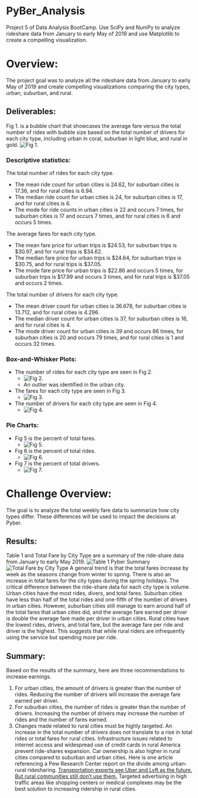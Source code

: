 # PyBer_Analysis
Project 5 of Data Analysis BootCamp. Use SciPy and NumPy to analyze rideshare data from January to early May of 2019 and use Matplotlib to create a compelling visualization. 
# Overview:
The project goal was to analyze all the rideshare data from January to early May of 2019 and create compelling visualizations comparing the city types, urban, suburban, and rural.

## Deliverables:
Fig 1. is a bubble chart that showcases the average fare versus the total number of rides with bubble size based on the total number of drivers for each city type, including urban in coral, suburban in light blue, and rural in gold. ![Fig 1.](https://github.com/RuthLD/PyBer_Analysis/blob/main/analysis/Fig1.png)

### Descriptive statistics:
The total number of rides for each city type.
* The mean ride count for urban cities is 24.62, for suburban cities is 17.36, and for rural cities is 6.94.
* The median ride count for urban cities is 24, for suburban cities is 17, and for rural cities is 6.
* The mode for ride counts in urban cities is 22 and occurs 7 times, for suburban cities is 17 and occurs 7 times, and for rural cities is 6 and occurs 5 times.

The average fares for each city type.
* The mean fare price for urban trips is $24.53, for suburban trips is $30.97, and for rural trips is $34.62.
* The median fare price for urban trips is $24.64, for suburban trips is $30.75, and for rural trips is $37.05.
* The mode fare price for urban trips is $22.86 and occurs 5 times, for suburban trips is $17.99 and occurs 3 times, and for rural trips is $37.05 and occurs 2 times.

The total number of drivers for each city type.
* The mean driver count for urban cities is 36.678, for suburban cities is 13.712, and for rural cities is 4.296.
* The median driver count for urban cities is 37, for suburban cities is 16, and for rural cities is 4.
* The mode driver count for urban cities is 39 and occurs 86 times, for suburban cities is 20 and occurs 79 times, and for rural cities is 1 and occurs 32 times.

### Box-and-Whisker Plots:
* The number of rides for each city type are seen in Fig 2.
    * ![Fig 2.](https://github.com/RuthLD/PyBer_Analysis/blob/main/analysis/Fig2.png)
    * An outlier was identified in the urban city.
* The fares for each city type are seen in Fig 3.
    * ![Fig 3.](https://github.com/RuthLD/PyBer_Analysis/blob/main/analysis/Fig3.png)
* The number of drivers for each city type are seen in Fig 4.
    * ![Fig 4.](https://github.com/RuthLD/PyBer_Analysis/blob/main/analysis/Fig4.png)

### Pie Charts:
* Fig 5 is the percent of total fares. 
    * ![Fig 5.](https://github.com/RuthLD/PyBer_Analysis/blob/main/analysis/Fig6.png)
* Fig 6 is the percent of total rides.
    * ![Fig 6.](https://github.com/RuthLD/PyBer_Analysis/blob/main/analysis/Fig6.png)
* Fig 7 is the percent of total drivers.
    * ![Fig 7.](https://github.com/RuthLD/PyBer_Analysis/blob/main/analysis/Fig7.png)

# Challenge Overview:
The goal is to analyze the total weekly fare data to summarize how city types differ. These differences will be used to impact the decisions at Pyber.

## Results: 
Table 1 and Total Fare by City Type are a summary of the ride-share data from January to early May 2019.
![Table 1 Pyber Summary](https://github.com/RuthLD/PyBer_Analysis/blob/main/analysis/Table1_PyberSummary.png)
![Total Fare by City Type](https://github.com/RuthLD/PyBer_Analysis/blob/main/analysis/PyBer_fare_summary.png)
A general trend is that the total fares increase by week as the seasons change from winter to spring. There is also an increase in total fares for the city types during the spring holidays.
The critical difference between the ride-share data for each city type is volume. Urban cities have the most rides, divers, and total fares. Suburban cities have less than half of the total rides and one-fifth of the number of drivers in urban cities. However, suburban cities still manage to earn around half of the total fares that urban cities did, and the average fare earned per driver is double the average fare made per driver in urban cities. Rural cities have the lowest rides, drivers, and total fare, but the average fare per ride and driver is the highest. This suggests that while rural riders are infrequently using the service but spending more per ride.

## Summary: 
Based on the results of the summary, here are three recommendations to increase earnings.
1. For urban cities, the amount of drivers is greater than the number of rides. Reducing the number of drivers will increase the average fare earned per driver.
1. For suburban cities, the number of rides is greater than the number of drivers. Increasing the number of drivers may increase the number of rides and the number of fares earned.
1. Changes made related to rural cities must be highly targeted. An increase in the total number of drivers does not translate to a rise in total rides or total fares for rural cities. Infrastructure issues related to internet access and widespread use of credit cards in rural America prevent ride-shares expansion. Car ownership is also higher in rural cities compared to suburban and urban cities. Here is one article referencing a Pew Research Center report on the divide among urban-rural ridesharing.
[Transportation experts see Uber and Lyft as the future. But rural communities still don’t use them.](https://www.vox.com/the-goods/2019/1/11/18179036/uber-lyft-rural-areas-subscription-model) Targeted advertising in high traffic areas like shopping centers or medical complexes may be the best solution to increasing ridership in rural cities.
